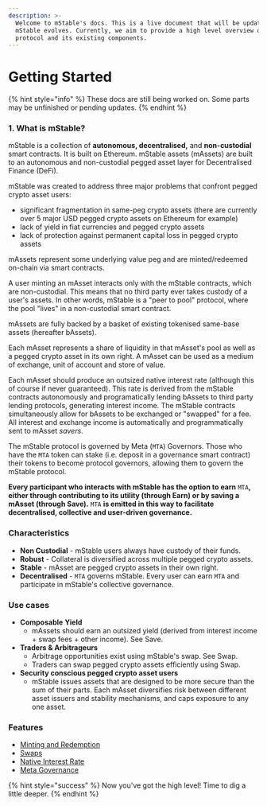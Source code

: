 ```yaml
---
description: >-
  Welcome to mStable's docs. This is a live document that will be updated as
  mStable evolves. Currently, we aim to provide a high level overview of the
  protocol and its existing components.
---
```


# Getting Started

{% hint style="info" %}
These docs are still being worked on. Some parts may be unfinished or pending updates.
{% endhint %}

### 1. What is mStable?

mStable is a collection of **autonomous, decentralised,** and **non-custodial** smart contracts. It is built on Ethereum. mStable assets \(mAssets\) are built to an autonomous and non-custodial pegged asset layer for Decentralised Finance \(DeFi\). 

mStable was created to address three major problems that confront pegged crypto asset users:

* significant fragmentation in same-peg crypto assets \(there are currently over 5 major USD pegged crypto assets on Ethereum for example\)
* lack of yield in fiat currencies and pegged crypto assets
* lack of protection against permanent capital loss in pegged crypto assets

mAssets represent some underlying value peg and are minted/redeemed on-chain via smart contracts.

A user minting an mAsset interacts only with the mStable contracts, which are non-custodial. This means that no third party ever takes custody of a user's assets. In other words, mStable is a "peer to pool" protocol, where the pool "lives" in a non-custodial smart contract.

mAssets are fully backed by a basket of existing tokenised same-base assets \(hereafter bAssets\).

Each mAsset represents a share of liquidity in that mAsset's pool as well as a pegged crypto asset in its own right. A mAsset can be used as a medium of exchange, unit of account and store of value.

Each mAsset should produce an outsized native interest rate \(although this of course if never guaranteed\). This rate is derived from the mStable contracts autonomously and programatically lending bAssets to third party lending protocols, generating interest income. The mStable contracts simultaneously allow for bAssets to be exchanged or "swapped" for a fee. All interest and exchange income is automatically and programmatically sent to mAsset _savers_.

The mStable protocol is governed by Meta \(`MTA`\) Governors. Those who have the `MTA` token can stake \(i.e. deposit in a governance smart contract\) their tokens to become protocol governors, allowing them to govern the mStable protocol.

**Every participant who interacts with mStable has the option to earn** `MTA`**, either through contributing to its utility \(through Earn\) or by saving a mAsset \(through Save\).** `MTA` **is emitted in this way to facilitate decentralised, collective and user-driven governance.**

### **Characteristics**

* **Non Custodial** - mStable users always have custody of their funds.
* **Robust** - Collateral is diversified across multiple pegged crypto assets.
* **Stable** - mAsset are pegged crypto assets in their own right.
* **Decentralised** - `MTA` governs mStable. Every user can earn `MTA` and participate in mStable's collective governance.

### Use cases

* **Composable** **Yield**
  * mAssets should earn an outsized yield \(derived from interest income + swap fees + other income\). See Save.
* **Traders & Arbitrageurs**
  * Arbitrage opportunities exist using mStable's swap. See Swap.
  * Traders can swap pegged crypto assets efficiently using Swap.
* **Security conscious pegged crypto asset users**
  * mStable issues assets that are designed to be more secure than the sum of their parts. Each mAsset diversifies risk between different asset issuers and stability mechanisms, and caps exposure to any one asset.

### Features

* [Minting and Redemption](mstable-assets/massets/minting-and-redemption/#redemption)
* [Swaps](mstable-assets/massets/swapping.md)
* [Native Interest Rate](mstable-assets/massets/native-interest-rate.md)
* [Meta Governance](mstable-assets/functions/governance.md) 

{% hint style="success" %}
Now you've got the high level! Time to dig a little deeper.
{% endhint %}

